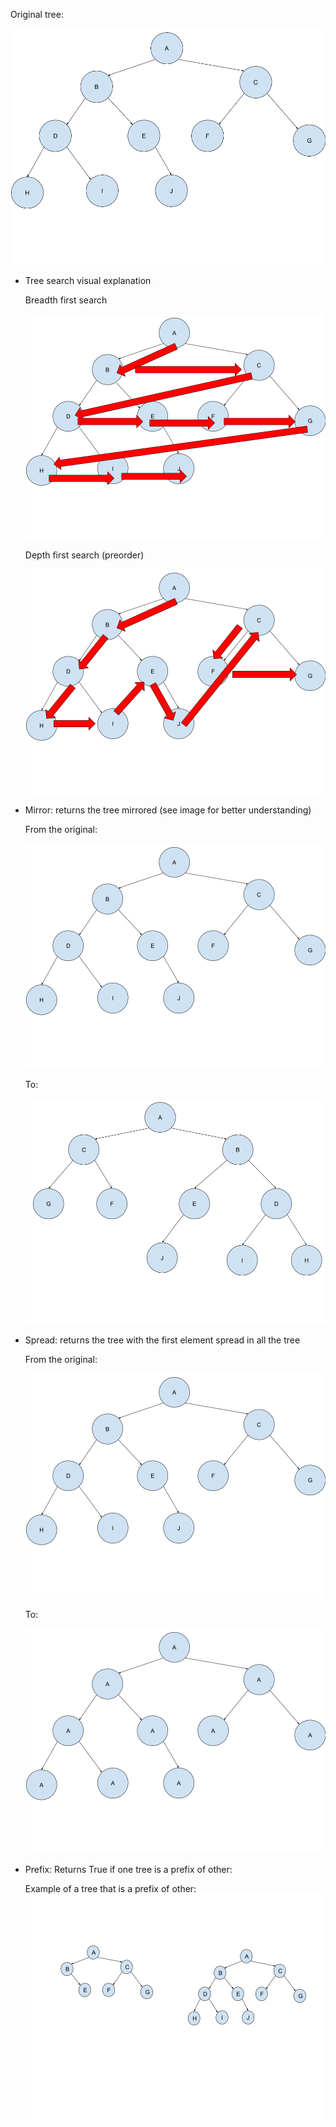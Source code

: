 Original tree:

![Screenshot](githubpictures/tree.png)

- Tree search visual explanation

    Breadth first search
    
    ![Screenshot](githubpictures/breadthfirst.png)
    
    Depth first search (preorder)
    
    ![Screenshot](githubpictures/depthfirst.png)
    
- Mirror: returns the tree mirrored (see image for better understanding)
    
    From the original:
    
    ![Screenshot](githubpictures/tree.png)
    
    To:
    
    ![Screenshot](githubpictures/mirror.png)
    
- Spread: returns the tree with the first element spread in all the tree
     
    From the original:
    
    ![Screenshot](githubpictures/tree.png)
    
    To:
    
    ![Screenshot](githubpictures/spread.png)
    
- Prefix: Returns True if one tree is a prefix of other:
    
    Example of a tree that is a prefix of other:
    ![Screenshot](githubpictures/prefix.png)
